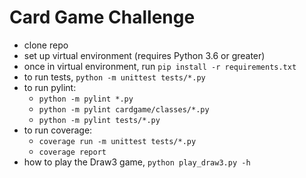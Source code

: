 # Card Game Challenge

* clone repo
* set up virtual environment (requires Python 3.6 or greater)
* once in virtual environment, run ```pip install -r requirements.txt```
* to run tests, ```python -m unittest tests/*.py```
* to run pylint:
  * ```python -m pylint *.py```
  * ```python -m pylint cardgame/classes/*.py```
  * ```python -m pylint tests/*.py```
* to run coverage:
  * ```coverage run -m unittest tests/*.py```
  * ```coverage report```
* how to play the Draw3 game, ```python play_draw3.py -h```
